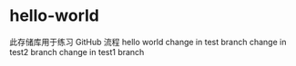 # hello-world
此存储库用于练习 GitHub 流程
hello world
change in test branch
change in test2 branch
change in test1 branch
